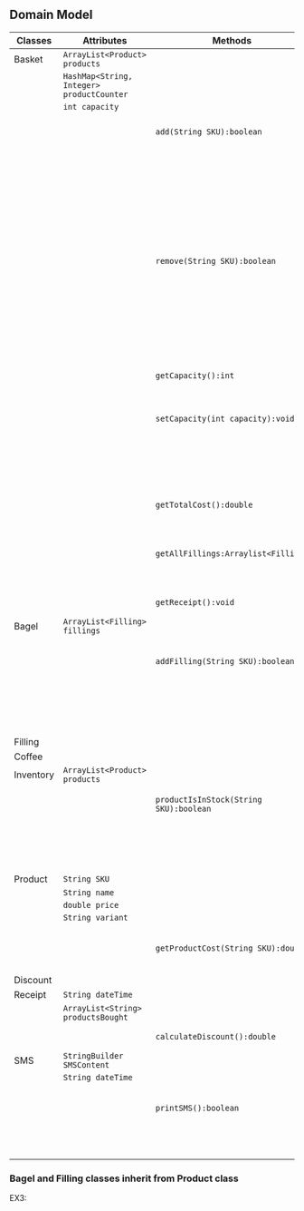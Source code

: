 ## Domain Model

| Classes   | Attributes                                | Methods                                | Scenarios                                      | Outcomes                                                     |
|-----------|-------------------------------------------|----------------------------------------|------------------------------------------------|--------------------------------------------------------------|
| Basket    | `ArrayList<Product> products`             |                                        |                                                |                                                              |
|           | `HashMap<String, Integer> productCounter` |                                        |                                                |                                                              |
|           | `int capacity`                            |                                        |                                                |                                                              |
|           |                                           | `add(String SKU):boolean`              | 1. adds product to the basket                  | returns true                                                 |
|           |                                           |                                        | 3. basket is full                              | returns false                                                |
|           |                                           |                                        | 10. product does not exist in inventory        |                                                              |
|           |                                           | `remove(String SKU):boolean`           | 2. basket contains product                     | removes product from basket, returns true                    |
|           |                                           |                                        | 5. basket does not contain product or is empty | returns false                                                |
|           |                                           | `getCapacity():int`                    |                                                | returns basket's capacity                                    |
|           |                                           | `setCapacity(int capacity):void`       | 4. Capacity larger than current capacity       | capacity changes                                             |
|           |                                           |                                        | 4. Capacity smaller than current capacity      | capacity doesn't change                                      |
|           |                                           | `getTotalCost():double`                | 6.                                             | returns total cost                                           |
|           |                                           | `getAllFillings:Arraylist<Filling>`    |                                                | returns an arraylist of all the fillings added to the basket |
|           |                                           | `getReceipt():void`                    |                                                | prints receipt                                               |
| Bagel     | `ArrayList<Filling> fillings`             |                                        |                                                |                                                              |
|           |                                           | `addFilling(String SKU):boolean`       | 8. Filling is already added to bagel           | does not add filling, returns false                          |
|           |                                           |                                        | 8. Filling is not already added to bagel       | adds the filling, returns true                               |
| Filling   |                                           |                                        |                                                |                                                              |
| Coffee    |                                           |                                        |                                                |                                                              |
| Inventory | `ArrayList<Product> products`             |                                        |                                                |                                                              |
|           |                                           | `productIsInStock(String SKU):boolean` | 10. Product exists in inventory                | returns true                                                 |
|           |                                           |                                        | 10. Product does not exist in inventory        | returns false                                                |
| Product   | `String SKU`                              |                                        |                                                |                                                              |
|           | `String name`                             |                                        |                                                |                                                              |
|           | `double price`                            |                                        |                                                |                                                              |
|           | `String variant`                          |                                        |                                                |                                                              |
|           |                                           | `getProductCost(String SKU):double`    | 7,9.                                           | returns cost of the product                                  |
| Discount  |                                           |                                        |                                                |                                                              |
| Receipt   | `String dateTime`                         |                                        |                                                |                                                              |
|           | `ArrayList<String> productsBought`        |                                        |                                                |                                                              |
|           |                                           | `calculateDiscount():double`           |                                                | returns double                                               |
| SMS       | `StringBuilder SMSContent`                |                                        |                                                |                                                              |
|           | `String dateTime`                         |                                        |                                                |                                                              |
|           |                                           | `printSMS():boolean`                   | ext. 4) part1  sms sent successfully           | return true, store it in history                             |
|           |                                           |                                        | ext. 4) part1  sms failed                      | return false                                                 |

### Bagel and Filling classes inherit from Product class


EX3: